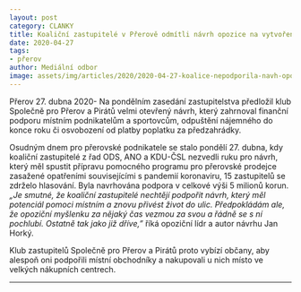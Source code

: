 ```yaml
---
layout: post
category: CLANKY
title: Koaliční zastupitelé v Přerově odmítli návrh opozice na vytvoření pomocného balíčku pro přerovské podnikatele a sportovce
date: 2020-04-27
tags: 
- přerov 
author: Mediální odbor
image: assets/img/articles/2020/2020-04-27-koalice-nepodporila-navh-opozice-pomoc-podnikatelum.jpg  #751x422 pixelu
---
```

Přerov 27. dubna 2020- Na pondělním zasedání zastupitelstva předložil klub Společně pro Přerov a Pirátů velmi otevřený návrh, který zahrnoval finanční podporu místním podnikatelům a sportovcům, odpuštění nájemného do konce roku či osvobození od platby poplatku za předzahrádky.

Osudným dnem pro přerovské podnikatele se stalo pondělí 27. dubna, kdy koaliční zastupitelé z řad ODS, ANO a KDU-ČSL nezvedli ruku pro návrh, který měl spustit přípravu pomocného programu pro přerovské prodejce zasažené opatřeními souvisejícími s pandemií koronaviru, 15 zastupitelů se zdrželo hlasování. Byla navrhována podpora v celkové výši 5 milionů korun. *„Je smutné, že koaliční zastupitelé nechtějí podpořit návrh, který měl potenciál pomoci místním a znovu přivést život do ulic. Předpokládám ale, že opoziční myšlenku za nějaký čas vezmou za svou a řádně se s ní pochlubí. Ostatně tak jako již dříve,”* říká opoziční lídr a autor návrhu Jan Horký.

Klub zastupitelů Společně pro Přerov a Pirátů proto vybízí občany, aby alespoň oni podpořili místní obchodníky a nakupovali u nich místo ve velkých nákupních centrech.

---
